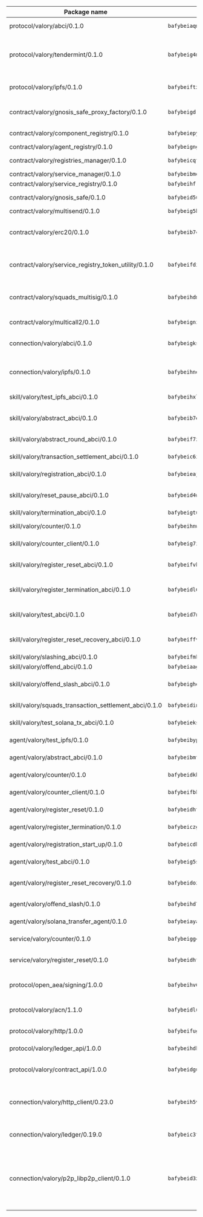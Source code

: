 | Package name                                                  | Package hash                                                  | Description                                                                                                                |
| ------------------------------------------------------------- | ------------------------------------------------------------- | -------------------------------------------------------------------------------------------------------------------------- |
| protocol/valory/abci/0.1.0                                    | `bafybeiaqmp7kocbfdboksayeqhkbrynvlfzsx4uy4x6nohywnmaig4an7u` | A protocol for ABCI requests and responses.                                                                                |
| protocol/valory/tendermint/0.1.0                              | `bafybeig4mi3vmlv5zpbjbfuzcgida6j5f2nhrpedxicmrrfjweqc5r7cra` | A protocol for communication between two AEAs to share tendermint configuration details.                                   |
| protocol/valory/ipfs/0.1.0                                    | `bafybeiftxi2qhreewgsc5wevogi7yc5g6hbcbo4uiuaibauhv3nhfcdtvm` | A protocol specification for IPFS requests and responses.                                                                  |
| contract/valory/gnosis_safe_proxy_factory/0.1.0               | `bafybeigdram3fbyjyysm7pzi6pq6omppxvrxiz5go7koucup6hqiums4ne` | Gnosis Safe proxy factory (GnosisSafeProxyFactory) contract                                                                |
| contract/valory/component_registry/0.1.0                      | `bafybeiepywewigowj533f55orx7oys3kk5lgdc247p2267scqfyp4gnqle` | Component registry contract                                                                                                |
| contract/valory/agent_registry/0.1.0                          | `bafybeignghdk7oqvyg722gz66tbuj2vj4vkatguj4b6lf5fqzqxkktcke4` | Agent registry contract                                                                                                    |
| contract/valory/registries_manager/0.1.0                      | `bafybeicqf5y3kj42ow45hjcmnglose5n7bwpm2zl3ufuuevou24ewmgbde` | Registries Manager contract                                                                                                |
| contract/valory/service_manager/0.1.0                         | `bafybeibmqewfh5wnayopneyv4vx35n5k7loavzmcazyevntdoskw7vasom` | Service Manager contract                                                                                                   |
| contract/valory/service_registry/0.1.0                        | `bafybeihfrennf4cucjace665modcj6t6vlahwhsw343b5yddoxxrrkiqru` | Service Registry contract                                                                                                  |
| contract/valory/gnosis_safe/0.1.0                             | `bafybeid5uo2bfaiytwplvd5pffkiyrrbnpyyvdhpwsrwmejcnje3cdyisy` | Gnosis Safe (GnosisSafeL2) contract                                                                                        |
| contract/valory/multisend/0.1.0                               | `bafybeig5byt5urg2d2bsecufxe5ql7f4mezg3mekfleeh32nmuusx66p4y` | MultiSend contract                                                                                                         |
| contract/valory/erc20/0.1.0                                   | `bafybeib7ctk3deleyxayrqvropewefr2muj4kcqe3t3wscak25bjmxnqwe` | The scaffold contract scaffolds a contract to be implemented by the developer.                                             |
| contract/valory/service_registry_token_utility/0.1.0          | `bafybeifdia2y5546tvk6xzxeaqzf2n5n7dutj2hdzbgenxohaqhjtnjqm4` | The scaffold contract scaffolds a contract to be implemented by the developer.                                             |
| contract/valory/squads_multisig/0.1.0                         | `bafybeihdmsv6o2oatzpns7gny4msmhioxbqs2iq5jnxbq2rsm3hoaxmwsa` | The scaffold contract scaffolds a contract to be implemented by the developer.                                             |
| contract/valory/multicall2/0.1.0                              | `bafybeigni3f2oecz6f3k5mjrwtcahtinvcyvylxcjp3nucb2x7rhc72bl4` | The MakerDAO multicall2 contract.                                                                                          |
| connection/valory/abci/0.1.0                                  | `bafybeigks2eqrpf5zn3qbah2uzf3fcpvqstommftpxlyhs32cjdg32lzea` | connection to wrap communication with an ABCI server.                                                                      |
| connection/valory/ipfs/0.1.0                                  | `bafybeihndk6hohj3yncgrye5pw7b7w2kztj3avby5u5mfk2fpjh7hqphii` | A connection responsible for uploading and downloading files from IPFS.                                                    |
| skill/valory/test_ipfs_abci/0.1.0                             | `bafybeihxleb56x3aty4j2nh6cxesiheavqkuxeghafd5wvk2jhc5bzn74a` | IPFS e2e testing application.                                                                                              |
| skill/valory/abstract_abci/0.1.0                              | `bafybeib7e2jgxellzjhplmf7nxbiwiapzljniuek6bodiekdbvarvxs67i` | The abci skill provides a template of an ABCI application.                                                                 |
| skill/valory/abstract_round_abci/0.1.0                        | `bafybeif7zigwwdbmrrn2pviqsgyfnkzr2tvzshaomm3cwdblytvohuwrtq` | abstract round-based ABCI application                                                                                      |
| skill/valory/transaction_settlement_abci/0.1.0                | `bafybeic6iejj2ti5ozm7rryg47xxfmkr5zr46xw7eothej254ptdae4ez4` | ABCI application for transaction settlement.                                                                               |
| skill/valory/registration_abci/0.1.0                          | `bafybeieajzx7darlkdkqimdbtcjz7opcg7ev2vouwowqp43pnbl5m2aeiy` | ABCI application for common apps.                                                                                          |
| skill/valory/reset_pause_abci/0.1.0                           | `bafybeid4w5mldlwxcfns342onl42djzpkcxsjmk7hisuxlzvd7rx7fzuvq` | ABCI application for resetting and pausing app executions.                                                                 |
| skill/valory/termination_abci/0.1.0                           | `bafybeigtu4ho2zrbzlnxgdj36ehluty6khyjev3mraj2ilhzzmrimp5dhq` | Termination skill.                                                                                                         |
| skill/valory/counter/0.1.0                                    | `bafybeihnwngsylyoiw6luqie7bikbfh4du3szbpdolezy44yhdjd7f3zre` | The ABCI Counter application example.                                                                                      |
| skill/valory/counter_client/0.1.0                             | `bafybeig7ilg6vpcctmnusgvl7y5oxjtrrmwkfduj5p4swuwph72oclwm3i` | A client for the ABCI counter application.                                                                                 |
| skill/valory/register_reset_abci/0.1.0                        | `bafybeifvblc7wcss623kjkbbdjmcdnyn7seuqyjtzashzw3vti33qsmngy` | ABCI application for dummy skill that registers and resets                                                                 |
| skill/valory/register_termination_abci/0.1.0                  | `bafybeidl6cg4vmtegdvg4dqaxaulquems352os3alrdw6lb3l5z7dnthee` | ABCI application for dummy skill that registers and resets                                                                 |
| skill/valory/test_abci/0.1.0                                  | `bafybeid7nkynml7u3ozhzt2fudfy7e2yxs7yt7ugtn2pm27de44xnytibq` | ABCI application for testing the ABCI connection.                                                                          |
| skill/valory/register_reset_recovery_abci/0.1.0               | `bafybeiffvxhuhxlvfgovqwujaj7b3wtuavr5tqogmxm4nbd5j36dun2nfm` | ABCI application for dummy skill that registers and resets                                                                 |
| skill/valory/slashing_abci/0.1.0                              | `bafybeifmkrivtj5fxsi57got3rh6lormhccu37njxskvza35c46hlfgc3m` | Slashing skill.                                                                                                            |
| skill/valory/offend_abci/0.1.0                                | `bafybeiaag7wvczy5lptcdphjk7rxgqg3o2dcsfy2whvhzpoxwz2juerjae` | Offend ABCI application.                                                                                                   |
| skill/valory/offend_slash_abci/0.1.0                          | `bafybeighe4i2mbwgpm74roqapfnpg24molf5vss7jecobmfpk34qhzf2se` | ABCI application used in order to test the slashing abci                                                                   |
| skill/valory/squads_transaction_settlement_abci/0.1.0         | `bafybeidino7r7amubeof7zeenaatdoko6bd5ghtbezqbtpkjhuw4v46tii` | ABCI application for transaction settlement.                                                                               |
| skill/valory/test_solana_tx_abci/0.1.0                        | `bafybeieksszjo6rycz6ucsfowlbpolavceahzjxchqqstqasmzm3l7prgi` | SOLANA e2e testing application.                                                                                            |
| agent/valory/test_ipfs/0.1.0                                  | `bafybeibypytm3rb2hzx7woc7w3pfebqwcal27cdpqas55nxbjjja7ynhni` | Agent for testing the ABCI connection.                                                                                     |
| agent/valory/abstract_abci/0.1.0                              | `bafybeibmtcgakesb4n3js4yrxkei7rsbjastoxesezy4cl3r6wxjfeisxy` | The abstract ABCI AEA - for testing purposes only.                                                                         |
| agent/valory/counter/0.1.0                                    | `bafybeidkhrb3kz3xhxux732kah7qptotu5dfeffu6uc5upjz4ibb5w37aa` | The ABCI Counter example as an AEA                                                                                         |
| agent/valory/counter_client/0.1.0                             | `bafybeifbkzeh33xfftgeo7pefmutam2jbsouw63iklry3f6tjxnf76iqfu` | The ABCI Counter example as an AEA                                                                                         |
| agent/valory/register_reset/0.1.0                             | `bafybeidhtrapghg2djhudwtziqv5s7vvfdnoicmalx6l23qsshspoeib6m` | Register reset to replicate Tendermint issue.                                                                              |
| agent/valory/register_termination/0.1.0                       | `bafybeiczgxfvuseddp4zr5koa4fv4mbujmzuj2elhnvzzxudivjz7psg4m` | Register terminate to test the termination feature.                                                                        |
| agent/valory/registration_start_up/0.1.0                      | `bafybeicdb233c2i6pbjb6jxcskdeijca67ngiso6xbgnx5f3nmz33spq2m` | Registration start-up ABCI example.                                                                                        |
| agent/valory/test_abci/0.1.0                                  | `bafybeig5sgyttmzloyq6ws4smzsjnfsij4ipjuo6s4w4q2qlkgjavs6vdu` | Agent for testing the ABCI connection.                                                                                     |
| agent/valory/register_reset_recovery/0.1.0                    | `bafybeidozmiqkbsmldx2hten674khqgugzxh4q5v55llchbonyadluo6ie` | Agent to showcase hard reset as a recovery mechanism.                                                                      |
| agent/valory/offend_slash/0.1.0                               | `bafybeihd7u4vyq3zhaqxz4aufvcj3nxhre4xf2zahcxrtfdjcem2auqwta` | Offend and slash to test the slashing feature.                                                                             |
| agent/valory/solana_transfer_agent/0.1.0                      | `bafybeiayapht7nreki7mfentm2tetr7nvdt3lxhgmkrctf227p2cd4327i` | Register terminate to test the termination feature.                                                                        |
| service/valory/counter/0.1.0                                  | `bafybeigg4lrxwadeptjlptzknsfdr3b72svdy6ezrd2h2kltixvlx2inwq` | A set of agents incrementing a counter                                                                                     |
| service/valory/register_reset/0.1.0                           | `bafybeidhfjs3np65sln23tnse76tejmwdngtjbkzh6edxgmrxz2kmdktli` | Test and debug tendermint reset mechanism.                                                                                 |
| protocol/open_aea/signing/1.0.0                               | `bafybeihv62fim3wl2bayavfcg3u5e5cxu3b7brtu4cn5xoxd6lqwachasi` | A protocol for communication between skills and decision maker.                                                            |
| protocol/valory/acn/1.1.0                                     | `bafybeidluaoeakae3exseupaea4i3yvvk5vivyt227xshjlffywwxzcxqe` | The protocol used for envelope delivery on the ACN.                                                                        |
| protocol/valory/http/1.0.0                                    | `bafybeifugzl63kfdmwrxwphrnrhj7bn6iruxieme3a4ntzejf6kmtuwmae` | A protocol for HTTP requests and responses.                                                                                |
| protocol/valory/ledger_api/1.0.0                              | `bafybeihdk6psr4guxmbcrc26jr2cbgzpd5aljkqvpwo64bvaz7tdti2oni` | A protocol for ledger APIs requests and responses.                                                                         |
| protocol/valory/contract_api/1.0.0                            | `bafybeidgu7o5llh26xp3u3ebq3yluull5lupiyeu6iooi2xyymdrgnzq5i` | A protocol for contract APIs requests and responses.                                                                       |
| connection/valory/http_client/0.23.0                          | `bafybeih5vzo22p2umhqo52nzluaanxx7kejvvpcpdsrdymckkyvmsim6gm` | The HTTP_client connection that wraps a web-based client connecting to a RESTful API specification.                        |
| connection/valory/ledger/0.19.0                               | `bafybeic3ft7l7ca3qgnderm4xupsfmyoihgi27ukotnz7b5hdczla2enya` | A connection to interact with any ledger API and contract API.                                                             |
| connection/valory/p2p_libp2p_client/0.1.0                     | `bafybeid3xg5k2ol5adflqloy75ibgljmol6xsvzvezebsg7oudxeeolz7e` | The libp2p client connection implements a tcp connection to a running libp2p node as a traffic delegate to send/receive envelopes to/from agents in the DHT. |
